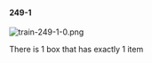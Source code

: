 #### 249-1
![train-249-1-0.png](https://github.com/lil-lab/nlvr/raw/master/nlvr/train/images/51/train-249-1-0.png "train-249-1-0.png")

There is 1 box that has exactly 1 item